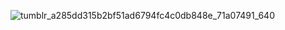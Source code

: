 ![tumblr_a285dd315b2bf51ad6794fc4c0db848e_71a07491_640](https://github.com/Allyria/Allyria/assets/174874133/b1ce545e-7ddd-4d4b-8005-598a517b8ff0)

